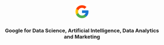 <p align=center><img src="Google/Google.png" width=10%></p>

<h3 align=center>Google for Data Science, Artificial Intelligence, Data Analytics and Marketing</h3>
